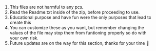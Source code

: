 1. This files are not harmful to any pcs.
2. Read the Readme.txt inside of the zip, before proceeding to use.
3. Educational purpose and have fun were the only purposes that lead to create this
4. You can customize these as you want, but remember changing the values of the file may stop them from funtioning properly so do with your own risk.
5. Future updates are on the way for this section, thanks for your time 🤍
